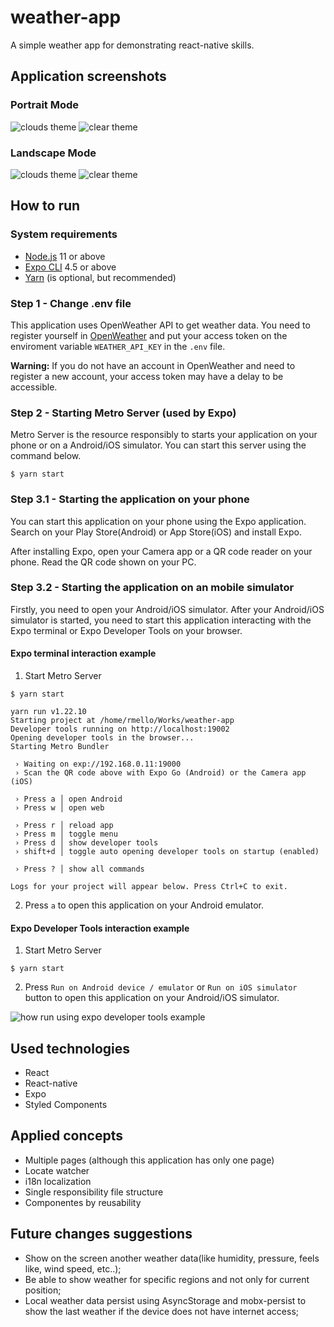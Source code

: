 weather-app
===========

A simple weather app for demonstrating react-native skills.

Application screenshots
-----------------------

### Portrait Mode

![clouds theme](./docs/images/application_screen01.png)
![clear theme](./docs/images/application_screen02.png)

### Landscape Mode

![clouds theme](./docs/images/application_screen01_landscape.png)
![clear theme](./docs/images/application_screen02_landscape.png)

How to run
----------

### System requirements

- [Node.js](https://nodejs.org/en/) 11 or above
- [Expo CLI](https://docs.expo.io/) 4.5 or above
- [Yarn](https://yarnpkg.com/getting-started/install) (is optional, but recommended)

### Step 1 - Change .env file

This application uses OpenWeather API to get weather data. You need to register yourself in [OpenWeather](https://openweathermap.org/) and put your access token on the enviroment variable `WEATHER_API_KEY` in the `.env` file.

**Warning:** If you do not have an account in OpenWeather and need to register a new account, your access token may have a delay to be accessible.

### Step 2 - Starting Metro Server (used by Expo)

Metro Server is the resource responsibly to starts your application on your phone or on a Android/iOS simulator. You can start this server using the command below.

```
$ yarn start
```

### Step 3.1 - Starting the application on your phone

You can start this application on your phone using the Expo application. Search on your Play Store(Android) or App Store(iOS) and install Expo.

After installing Expo, open your Camera app or a QR code reader on your phone. Read the QR code shown on your PC.

### Step 3.2 - Starting the application on an mobile simulator

Firstly, you need to open your Android/iOS simulator. After your Android/iOS simulator is started, you need to start this application interacting with the Expo terminal or Expo Developer Tools on your browser.

#### **Expo terminal interaction example**

1. Start Metro Server
```
$ yarn start

yarn run v1.22.10
Starting project at /home/rmello/Works/weather-app
Developer tools running on http://localhost:19002
Opening developer tools in the browser...
Starting Metro Bundler

 › Waiting on exp://192.168.0.11:19000
 › Scan the QR code above with Expo Go (Android) or the Camera app (iOS)

 › Press a │ open Android
 › Press w │ open web

 › Press r │ reload app
 › Press m │ toggle menu
 › Press d │ show developer tools
 › shift+d │ toggle auto opening developer tools on startup (enabled)

 › Press ? │ show all commands

Logs for your project will appear below. Press Ctrl+C to exit.

```

2. Press `a` to open this application on your Android emulator.

#### **Expo Developer Tools interaction example**

1. Start Metro Server

```
$ yarn start
```

2. Press `Run on Android device / emulator` or `Run on iOS simulator` button to open this application on your Android/iOS simulator.

![how run using expo developer tools example](docs/images/running-expo-developer-tools-example.png)

Used technologies
-----------------

- React
- React-native
- Expo
- Styled Components

Applied concepts
----------------

- Multiple pages (although this application has only one page)
- Locate watcher
- i18n localization
- Single responsibility file structure
- Componentes by reusability

Future changes suggestions
--------------------------

- Show on the screen another weather data(like humidity, pressure, feels like, wind speed, etc..);
- Be able to show weather for specific regions and not only for current position;
- Local weather data persist using AsyncStorage and mobx-persist to show the last weather if the device does not have internet access;
